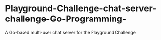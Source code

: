 # Playground-Challenge-chat-server-challenge-Go-Programming-
A Go-based multi-user chat server for the Playground Challenge
